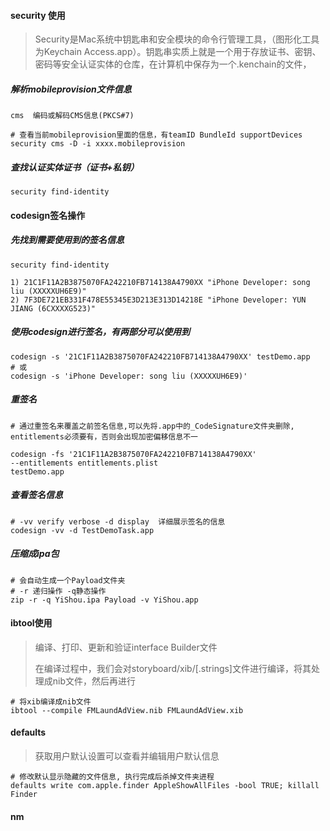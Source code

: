 #### security 使用

> Security是Mac系统中钥匙串和安全模块的命令行管理工具，（图形化工具为Keychain Access.app）。钥匙串实质上就是一个用于存放证书、密钥、密码等安全认证实体的仓库，在计算机中保存为一个.kenchain的文件，



##### 解析mobileprovision文件信息

```
cms  编码或解码CMS信息(PKCS#7)

# 查看当前mobileprovision里面的信息，有teamID BundleId supportDevices
security cms -D -i xxxx.mobileprovision
```



##### 查找认证实体证书（证书+私钥）

```
security find-identity
```



#### codesign签名操作

##### 先找到需要使用到的签名信息

```
security find-identity

1) 21C1F11A2B3875070FA242210FB714138A4790XX "iPhone Developer: song liu (XXXXXUH6E9)"
2) 7F3DE721EB331F478E55345E3D213E313D14218E "iPhone Developer: YUN JIANG (6CXXXXG523)"
```

##### 使用codesign进行签名，有两部分可以使用到 

```
codesign -s '21C1F11A2B3875070FA242210FB714138A4790XX' testDemo.app
# 或
codesign -s 'iPhone Developer: song liu (XXXXXUH6E9)'
```

##### 重签名 

```
# 通过重签名来覆盖之前签名信息,可以先将.app中的_CodeSignature文件夹删除, entitlements必须要有，否则会出现加密偏移信息不一

codesign -fs '21C1F11A2B3875070FA242210FB714138A4790XX' 
--entitlements entitlements.plist 
testDemo.app
```

##### 查看签名信息

```
# -vv verify verbose -d display  详细展示签名的信息
codesign -vv -d TestDemoTask.app
```

##### 压缩成ipa包

```
# 会自动生成一个Payload文件夹
# -r 递归操作 -q静态操作
zip -r -q YiShou.ipa Payload -v YiShou.app
```



#### ibtool使用

> 编译、打印、更新和验证interface Builder文件
>
> 在编译过程中，我们会对storyboard/xib/[.strings]文件进行编译，将其处理成nib文件，然后再进行

```
# 将xib编译成nib文件 
ibtool --compile FMLaundAdView.nib FMLaundAdView.xib		

```



#### defaults

> 获取用户默认设置可以查看并编辑用户默认信息

```
# 修改默认显示隐藏的文件信息, 执行完成后杀掉文件夹进程
defaults write com.apple.finder AppleShowAllFiles -bool TRUE; killall Finder

```

#### nm





